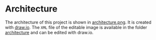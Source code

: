 # Architecture

The architecture of this project is shown in [architecture.png](architecture/architecture.png). It is created with
[draw.io](https://app.diagrams.net/). The `XML` file of the editable image is available in the folder 
[architecture](architecture) and can be edited with draw.io.